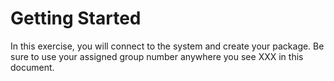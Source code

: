 # Getting Started
In this exercise, you will connect to the system and create your package. Be sure to use your assigned group number anywhere you see XXX in this document.
